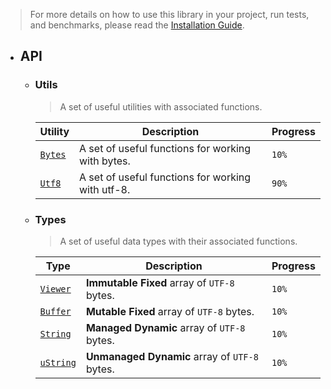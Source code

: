 > For more details on how to use this library in your project, run tests, and benchmarks, please read the [Installation Guide](#).

- ## API
  
  - ### Utils
    
    > A set of useful utilities with associated functions.

      | Utility                           | Description                                       | Progress |
      | --------------------------------- | ------------------------------------------------- | -------- |
      | [`Bytes`](./utils/bytes/bytes.md) | A set of useful functions for working with bytes. | `10%`    |
      | [`Utf8`](./utils/utf8/utf8.md)    | A set of useful functions for working with utf-8. | `90%`    |

  - ### Types

    > A set of useful data types with their associated functions.

      | Type                                    | Description                                   | Progress |
      | --------------------------------------- | --------------------------------------------- | -------- |
      | [`Viewer`](./types/Viewer/Viewer.md)    | **Immutable Fixed** array of `UTF-8` bytes.   | `10%`    |
      | [`Buffer`](./types/Buffer/Buffer.md)    | **Mutable Fixed** array of `UTF-8` bytes.     | `10%`    |
      | [`String`](./types/String/String.md)    | **Managed Dynamic** array of `UTF-8` bytes.   | `10%`    |
      | [`uString`](./types/uString/uString.md) | **Unmanaged Dynamic** array of `UTF-8` bytes. | `10%`    |